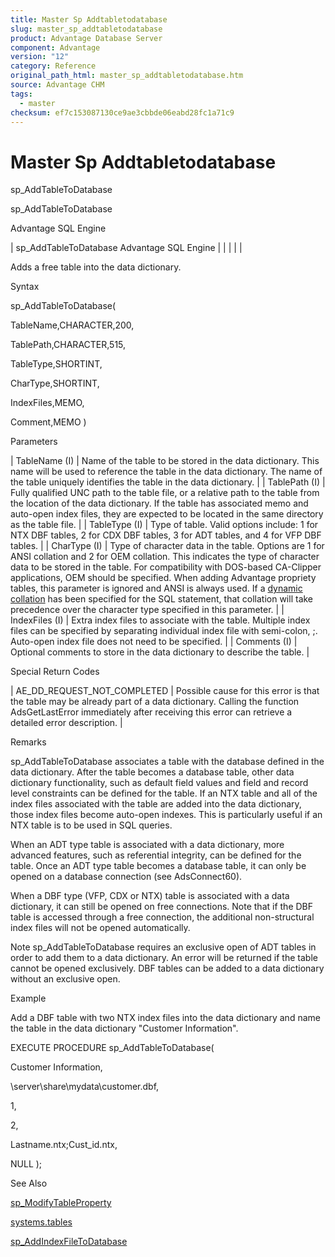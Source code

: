 ```yaml
---
title: Master Sp Addtabletodatabase
slug: master_sp_addtabletodatabase
product: Advantage Database Server
component: Advantage
version: "12"
category: Reference
original_path_html: master_sp_addtabletodatabase.htm
source: Advantage CHM
tags:
  - master
checksum: ef7c153087130ce9ae3cbbde06eabd28fc1a71c9
---
```


# Master Sp Addtabletodatabase

sp\_AddTableToDatabase

sp\_AddTableToDatabase

Advantage SQL Engine

| sp\_AddTableToDatabase  Advantage SQL Engine |  |  |  |  |

Adds a free table into the data dictionary.

Syntax

sp\_AddTableToDatabase(

TableName,CHARACTER,200,

TablePath,CHARACTER,515,

TableType,SHORTINT,

CharType,SHORTINT,

IndexFiles,MEMO,

Comment,MEMO )

Parameters

| TableName (I) | Name of the table to be stored in the data dictionary. This name will be used to reference the table in the data dictionary. The name of the table uniquely identifies the table in the data dictionary. |
| TablePath (I) | Fully qualified UNC path to the table file, or a relative path to the table from the location of the data dictionary. If the table has associated memo and auto-open index files, they are expected to be located in the same directory as the table file. |
| TableType (I) | Type of table. Valid options include: 1 for NTX DBF tables, 2 for CDX DBF tables, 3 for ADT tables, and 4 for VFP DBF tables. |
| CharType (I) | Type of character data in the table. Options are 1 for ANSI collation and 2 for OEM collation. This indicates the type of character data to be stored in the table. For compatibility with DOS-based CA-Clipper applications, OEM should be specified. When adding Advantage propriety tables, this parameter is ignored and ANSI is always used. If a [dynamic collation](master_collation_support.md) has been specified for the SQL statement, that collation will take precedence over the character type specified in this parameter. |
| IndexFiles (I) | Extra index files to associate with the table. Multiple index files can be specified by separating individual index file with semi-colon, ;. Auto-open index file does not need to be specified. |
| Comments (I) | Optional comments to store in the data dictionary to describe the table. |

Special Return Codes

| AE\_DD\_REQUEST\_NOT\_COMPLETED | Possible cause for this error is that the table may be already part of a data dictionary. Calling the function AdsGetLastError immediately after receiving this error can retrieve a detailed error description. |

Remarks

sp\_AddTableToDatabase associates a table with the database defined in the data dictionary. After the table becomes a database table, other data dictionary functionality, such as default field values and field and record level constraints can be defined for the table. If an NTX table and all of the index files associated with the table are added into the data dictionary, those index files become auto-open indexes. This is particularly useful if an NTX table is to be used in SQL queries.

When an ADT type table is associated with a data dictionary, more advanced features, such as referential integrity, can be defined for the table. Once an ADT type table becomes a database table, it can only be opened on a database connection (see AdsConnect60).

When a DBF type (VFP, CDX or NTX) table is associated with a data dictionary, it can still be opened on free connections. Note that if the DBF table is accessed through a free connection, the additional non-structural index files will not be opened automatically.

Note sp\_AddTableToDatabase requires an exclusive open of ADT tables in order to add them to a data dictionary. An error will be returned if the table cannot be opened exclusively. DBF tables can be added to a data dictionary without an exclusive open.

Example

Add a DBF table with two NTX index files into the data dictionary and name the table in the data dictionary "Customer Information".

EXECUTE PROCEDURE sp\_AddTableToDatabase(

Customer Information,

\\server\share\mydata\customer.dbf,

1,

2,

Lastname.ntx;Cust\_id.ntx,

NULL );

See Also

[sp\_ModifyTableProperty](master_sp_modifytableproperty.md)

[systems.tables](master_system_tables.md)

[sp\_AddIndexFileToDatabase](master_sp_addindexfiletodatabase.md)
